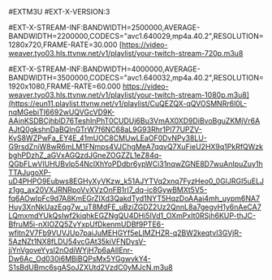 #EXTM3U
#EXT-X-VERSION:3

#EXT-X-STREAM-INF:BANDWIDTH=2500000,AVERAGE-BANDWIDTH=2200000,CODECS="avc1.640029,mp4a.40.2",RESOLUTION=1280x720,FRAME-RATE=30.000
[https://video-weaver.tyo03.hls.ttvnw.net/v1/playlist/your-twitch-stream-720p.m3u8

#EXT-X-STREAM-INF:BANDWIDTH=4000000,AVERAGE-BANDWIDTH=3500000,CODECS="avc1.640032,mp4a.40.2",RESOLUTION=1920x1080,FRAME-RATE=60.000
https://video-weaver.tyo03.hls.ttvnw.net/v1/playlist/your-twitch-stream-1080p.m3u8](https://eun11.playlist.ttvnw.net/v1/playlist/CuQEZQX-qQVOSMNRr6l0L-nqMGebiTI6692wUQVGcVD9K-AAjnKSDBCjhblD76TeshInPhT0CUDUj6Bu3VmAX0XD9DiBvoBguZKMjVr6AAJtQ0gkshnDaBQlnGTrW7f6NC68aL9G93Rhr1Pl77UPZV-KyS8WZPwFa_EY4E_41mUOC8CMUwLEaOF0DvNPy38LU-G9rsdZniW8wR6mLM1FNmps4VJChgMeA7qqvQ7XuFieU2HX9q1PkRfQWzkbghPDzhZ_aGVxAGQzdJGneZOGZZL1eZ84q-QGbFLwVIUHUBvlp54NclXhYoPDdbr6ypWCi31nqwZGNE8D7wuAnIpuZuy1hTTAJugoXP-uD4PHPO9Eubws8EGHyXyVKzw_k51AJYTVq2xnq7FyzHeo0_0GlJRGI5uELJz1gg_ax20VXJRNRpoVvXVzOnFB1rl7_dq-ic8GywBMXt5V5-fq6AOwIpFc9d7A8KmEGrZIXd3QakdTyd1NYT5HqzDoAAai4mh_uypm6NA7Huy3XnNkUazEqg7w_uT8MdFE_uBziZGDZ2Uz2QnnL8a7gegvH1y6nAeCA7LQmxmdYUkQsIwf2kiqhkEGZNgQU4DHi5lVd1_OXmPxIt0RSjh6KUP-thJC-BfruM5i-nXlOZQ5ZvYxpUfDkenmUDBf9PTE6-wfitn2V7Fb9VUVJUp7paiJuMEHGYf5eLIMZHZR-q2BW2keqtvl3GVjR-5AzNZt1NX8fLDU54vcGAt35kiVFNDysV-jjYnVgoveYysl2nOdiWYjH7p6aAlIEnr-Dw6Ac_Od030i6MBiBQPsMx5YGgwvkY4-S1sBdUBmc6sgASoJZXUtd2VzdC0yMJcN.m3u8
